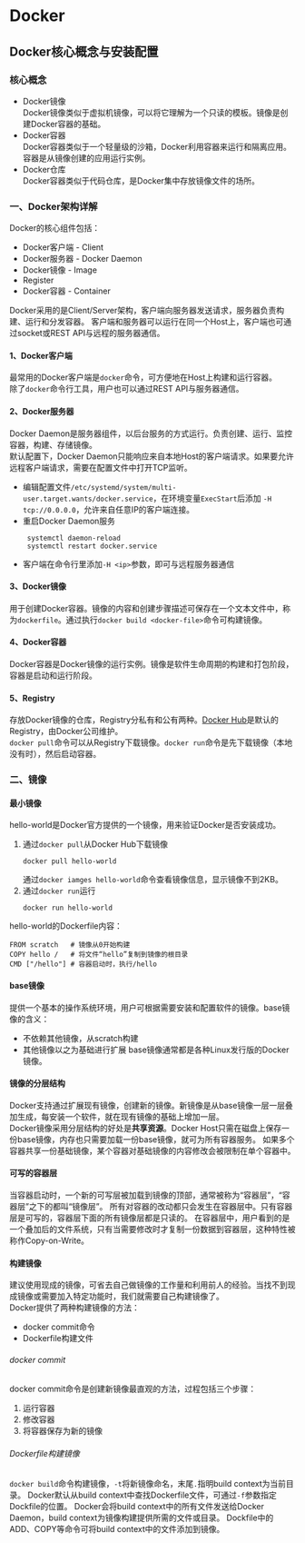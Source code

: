 # Docker

## Docker核心概念与安装配置

### 核心概念
+ Docker镜像  
  Docker镜像类似于虚拟机镜像，可以将它理解为一个只读的模板。镜像是创建Docker容器的基础。  
+ Docker容器  
  Docker容器类似于一个轻量级的沙箱，Docker利用容器来运行和隔离应用。容器是从镜像创建的应用运行实例。  
+ Docker仓库  
  Docker容器类似于代码仓库，是Docker集中存放镜像文件的场所。  

### 一、Docker架构详解
 Docker的核心组件包括：
 + Docker客户端 - Client
 + Docker服务器 - Docker Daemon
 + Docker镜像 - Image
 + Register
 + Docker容器 - Container
 
 Docker采用的是Client/Server架构，客户端向服务器发送请求，服务器负责构建、运行和分发容器。
 客户端和服务器可以运行在同一个Host上，客户端也可通过socket或REST API与远程的服务器通信。  

#### 1、Docker客户端
 最常用的Docker客户端是`docker`命令，可方便地在Host上构建和运行容器。  
 除了`docker`命令行工具，用户也可以通过REST API与服务器通信。
 
#### 2、Docker服务器
 Docker Daemon是服务器组件，以后台服务的方式运行。负责创建、运行、监控容器，构建、存储镜像。  
 默认配置下，Docker Daemon只能响应来自本地Host的客户端请求。如果要允许远程客户端请求，需要在配置文件中打开TCP监听。
 + 编辑配置文件`/etc/systemd/system/multi-user.target.wants/docker.service`，在环境变量`ExecStart`后添加
 `-H tcp://0.0.0.0`，允许来自任意IP的客户端连接。
 + 重启Docker Daemon服务
   ```
	systemctl daemon-reload
	systemctl restart docker.service
   ```
 + 客户端在命令行里添加`-H <ip>`参数，即可与远程服务器通信
  
#### 3、Docker镜像
 用于创建Docker容器。镜像的内容和创建步骤描述可保存在一个文本文件中，称为`dockerfile`。通过执行`docker build <docker-file>`命令可构建镜像。
 
#### 4、Docker容器
 Docker容器是Docker镜像的运行实例。镜像是软件生命周期的构建和打包阶段，容器是启动和运行阶段。

#### 5、Registry
 存放Docker镜像的仓库，Registry分私有和公有两种。[Docker Hub](hub.docker.com/)是默认的Registry，由Docker公司维护。  
 `docker pull`命令可以从Registry下载镜像。`docker run`命令是先下载镜像（本地没有时），然后启动容器。
 
### 二、镜像
#### 最小镜像
 hello-world是Docker官方提供的一个镜像，用来验证Docker是否安装成功。  
 1. 通过`docker pull`从Docker Hub下载镜像
	```
	docker pull hello-world
	```  
	通过`docker iamges hello-world`命令查看镜像信息，显示镜像不到2KB。
 2. 通过`docker run`运行
	```
	docker run hello-world
	```
 hello-world的Dockerfile内容：  
 ```
 FROM scratch	# 镜像从0开始构建  
 COPY hello /	# 将文件“hello”复制到镜像的根目录  
 CMD ["/hello"]	# 容器启动时，执行/hello  
 ```
#### base镜像
 提供一个基本的操作系统环境，用户可根据需要安装和配置软件的镜像。base镜像的含义：  
 + 不依赖其他镜像，从scratch构建
 + 其他镜像以之为基础进行扩展
 base镜像通常都是各种Linux发行版的Docker镜像。
 
#### 镜像的分层结构
 Docker支持通过扩展现有镜像，创建新的镜像。新镜像是从base镜像一层一层叠加生成，每安装一个软件，就在现有镜像的基础上增加一层。  
 Docker镜像采用分层结构的好处是**共享资源**。Docker Host只需在磁盘上保存一份base镜像，内存也只需要加载一份base镜像，就可为所有容器服务。
 如果多个容器共享一份基础镜像，某个容器对基础镜像的内容修改会被限制在单个容器中。
 
#### 可写的容器层
 当容器启动时，一个新的可写层被加载到镜像的顶部，通常被称为“容器层”，“容器层”之下的都叫“镜像层”。
 所有对容器的改动都只会发生在容器层中。只有容器层是可写的，容器层下面的所有镜像层都是只读的。
 在容器层中，用户看到的是一个叠加后的文件系统，只有当需要修改时才复制一份数据到容器层，这种特性被称作Copy-on-Write。
 
#### 构建镜像
 建议使用现成的镜像，可省去自己做镜像的工作量和利用前人的经验。当找不到现成镜像或需要加入特定功能时，我们就需要自己构建镜像了。  
 Docker提供了两种构建镜像的方法：
 + docker commit命令
 + Dockerfile构建文件
###### docker commit
 docker commit命令是创建新镜像最直观的方法，过程包括三个步骤：
 1. 运行容器
 2. 修改容器
 3. 将容器保存为新的镜像
 
###### Dockerfile构建镜像
 `docker build`命令构建镜像，`-t`将新镜像命名，末尾`.`指明build context为当前目录。
 Docker默认从build context中查找Dockerfile文件，可通过`-f`参数指定Dockfile的位置。
 Docker会将build context中的所有文件发送给Docker Daemon，build context为镜像构建提供所需的文件或目录。
 Dockfile中的ADD、COPY等命令可将build context中的文件添加到镜像。

 
 
 
 
 
 
 
 
 
 
 
 
 
 
 
 
 
 
 
 
 
 
 
 
 
 
 
 
 
 
 
 
 